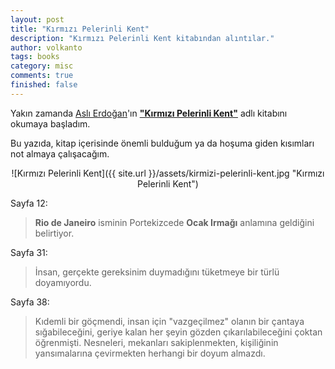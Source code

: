 ```yaml
---
layout: post
title: "Kırmızı Pelerinli Kent"
description: "Kırmızı Pelerinli Kent kitabından alıntılar."
author: volkanto
tags: books
category: misc
comments: true
finished: false
---
```


Yakın zamanda [Aslı Erdoğan](http://aslierdogan.com/)'ın [__"Kırmızı Pelerinli Kent"__](https://www.goodreads.com/book/show/6595255-k-rm-z-pelerinli-kent) adlı kitabını okumaya başladım. 


Bu yazıda, kitap içerisinde önemli bulduğum ya da hoşuma giden kısımları not almaya çalışacağım. 

<p align="center">
  ![Kırmızı Pelerinli Kent]({{ site.url }}/assets/kirmizi-pelerinli-kent.jpg "Kırmızı Pelerinli Kent")
</p>

Sayfa 12:
> __Rio de Janeiro__ isminin Portekizcede __Ocak Irmağı__ anlamına geldiğini belirtiyor.

Sayfa 31:
> İnsan, gerçekte gereksinim duymadığını tüketmeye bir türlü doyamıyordu.


Sayfa 38:
> Kıdemli bir göçmendi, insan için "vazgeçilmez" olanın bir çantaya sığabileceğini, geriye kalan her şeyin gözden çıkarılabileceğini çoktan öğrenmişti. Nesneleri, mekanları sakiplenmekten, kişiliğinin yansımalarına çevirmekten herhangi bir doyum almazdı.
